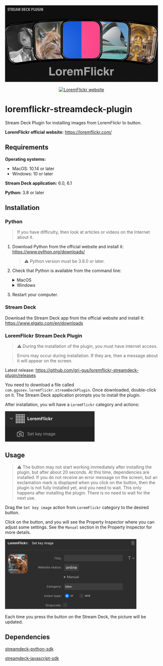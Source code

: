 <p align="center">
    <a>
        <img src="https://raw.githubusercontent.com/gri-gus/loremflickr-streamdeck-plugin/main/assets/images/cover.png" 
        alt="loremflickr-streamdeck-plugin">
    </a>
</p>

<p align="center">
    <a href="https://loremflickr.com/" target="_blank">
        <img src="https://img.shields.io/website?down_color=FF3E87&down_message=offline&label=LoremFlickr website&up_color=004DDD&up_message=online&url=https%3A%2F%2Floremflickr.com%2F" 
         alt="LoremFlickr website">
    </a>
</p>

# loremflickr-streamdeck-plugin

Stream Deck Plugin for installing images from LoremFlickr to button.

**LoremFlickr official website:** https://loremflickr.com/

## Requirements

**Operating systems:**

* MacOS: 10.14 or later
* Windows: 10 or later

**Stream Deck application:** 6.0, 6.1

**Python:** 3.8 or later

## Installation

### Python

> If you have difficulty, then look at articles or videos on the Internet about it.

1. Download Python from the official website and install it: https://www.python.org/downloads/

   > ⚠️ Python version must be 3.8.0 or later.


2. Check that Python is available from the command line:

   <details><summary>MacOS</summary>

   Open the `Terminal` application, enter the command below and press Return(Enter):

   ```shell
   python3 -V
   ```

   If you get a response that looks like `Python 3.10.4`, then you have done everything right.

   If there is no response, then you have installed Python incorrectly.

   </details>

   <details><summary>Windows</summary>

   Open the `Command Prompt` application, enter the command below and press Return(Enter):

   ```shell
   python -V
   ```

   If you get a response that looks like `Python 3.10.4`, then you have done everything right.

   If there is no response, then you have installed Python incorrectly.

   </details>

3. Restart your computer.

### Stream Deck

Download the Stream Deck app from the official website and install it: https://www.elgato.com/en/downloads

### LoremFlickr Stream Deck Plugin

> ⚠️ During the installation of the plugin, you must have internet access.

> Errors may occur during installation. If they are, then a message about it will appear on the screen.

Latest release: https://github.com/gri-gus/loremflickr-streamdeck-plugin/releases

You need to download a file called `com.ggusev.loremflickr.streamDeckPlugin`. Once downloaded, double-click on it. The
Stream Deck application prompts you to install the plugin.

After installation, you will have a `LoremFlickr` category and actions:

<img width="295" height="100" src="https://raw.githubusercontent.com/gri-gus/loremflickr-streamdeck-plugin/main/assets/images/category.png" alt="category">

## Usage

> ⚠️ The button may not start working immediately after installing the plugin, but after about 20 seconds. At this time,
> dependencies are installed. If you do not receive an error message on the screen, but an exclamation mark is displayed
> when you click on the button, then the plugin is not fully installed yet, and you need to wait. This only happens
> after installing the plugin. There is no need to wait for the next use.

Drag the `Set key image` action from `LoremFlickr` category to the desired button.

Click on the button, and you will see the Property Inspector where you can adjust some settings. See the `Manual`
section
in the Property Inspector for more details.

<img width="433" height="230" src="https://raw.githubusercontent.com/gri-gus/loremflickr-streamdeck-plugin/main/assets/images/setkeyimage_pi.png" alt="setkeyimage_pi">

Each time you press the button on the Stream Deck, the picture will be updated.

## Dependencies

[streamdeck-python-sdk](https://github.com/gri-gus/streamdeck-python-sdk)

[streamdeck-javascript-sdk](https://github.com/elgatosf/streamdeck-javascript-sdk)
